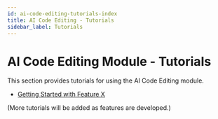 ```yaml
---
id: ai-code-editing-tutorials-index
title: AI Code Editing - Tutorials
sidebar_label: Tutorials
---
```


# AI Code Editing Module - Tutorials

This section provides tutorials for using the AI Code Editing module.

- [Getting Started with Feature X](./example_tutorial.md)

(More tutorials will be added as features are developed.) 